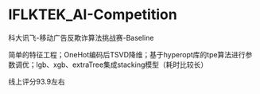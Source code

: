 # IFLKTEK_AI-Competition

科大讯飞-移动广告反欺诈算法挑战赛-Baseline

简单的特征工程；OneHot编码后TSVD降维；基于hyperopt库的tpe算法进行参数调优；lgb、xgb、extraTree集成stacking模型（耗时比较长）

线上评分93.9左右
